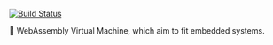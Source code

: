 [![Build Status](https://travis-ci.org/kogai/wasvm.svg?branch=master)](https://travis-ci.org/kogai/wasvm)

:construction: WebAssembly Virtual Machine, which aim to fit embedded systems.

